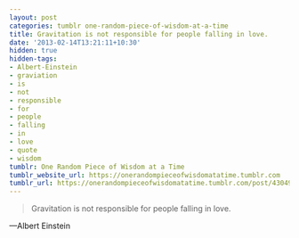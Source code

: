 ```yaml
---
layout: post
categories: tumblr one-random-piece-of-wisdom-at-a-time
title: Gravitation is not responsible for people falling in love.
date: '2013-02-14T13:21:11+10:30'
hidden: true
hidden-tags:
- Albert-Einstein
- graviation
- is
- not
- responsible
- for
- people
- falling
- in
- love
- quote
- wisdom
tumblr: One Random Piece of Wisdom at a Time
tumblr_website_url: https://onerandompieceofwisdomatatime.tumblr.com
tumblr_url: https://onerandompieceofwisdomatatime.tumblr.com/post/43049295101/gravitation-is-not-responsible-for-people-falling
---
```

> Gravitation is not responsible for people falling in love.

—Albert Einstein
